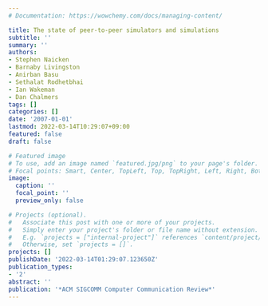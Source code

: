 ```yaml
---
# Documentation: https://wowchemy.com/docs/managing-content/

title: The state of peer-to-peer simulators and simulations
subtitle: ''
summary: ''
authors:
- Stephen Naicken
- Barnaby Livingston
- Anirban Basu
- Sethalat Rodhetbhai
- Ian Wakeman
- Dan Chalmers
tags: []
categories: []
date: '2007-01-01'
lastmod: 2022-03-14T10:29:07+09:00
featured: false
draft: false

# Featured image
# To use, add an image named `featured.jpg/png` to your page's folder.
# Focal points: Smart, Center, TopLeft, Top, TopRight, Left, Right, BottomLeft, Bottom, BottomRight.
image:
  caption: ''
  focal_point: ''
  preview_only: false

# Projects (optional).
#   Associate this post with one or more of your projects.
#   Simply enter your project's folder or file name without extension.
#   E.g. `projects = ["internal-project"]` references `content/project/deep-learning/index.md`.
#   Otherwise, set `projects = []`.
projects: []
publishDate: '2022-03-14T01:29:07.123650Z'
publication_types:
- '2'
abstract: ''
publication: '*ACM SIGCOMM Computer Communication Review*'
---
```

